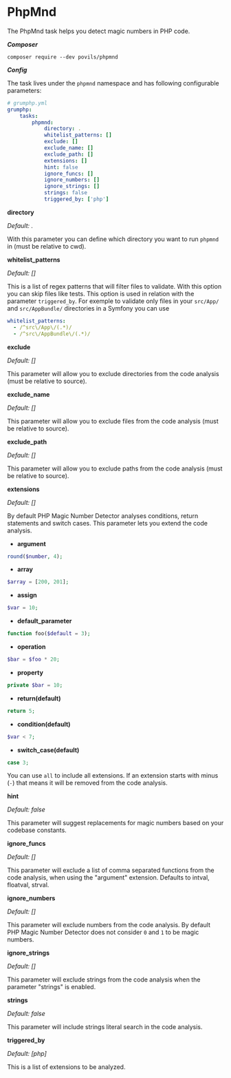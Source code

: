 # PhpMnd

The PhpMnd task helps you detect magic numbers in PHP code.

***Composer***

```
composer require --dev povils/phpmnd
```

***Config***

The task lives under the `phpmnd` namespace and has following configurable parameters:

```yaml
# grumphp.yml
grumphp:
    tasks:
        phpmnd:
            directory: .
            whitelist_patterns: []
            exclude: []
            exclude_name: []
            exclude_path: []
            extensions: []
            hint: false
            ignore_funcs: []
            ignore_numbers: []
            ignore_strings: []
            strings: false
            triggered_by: ['php']
```

**directory**

*Default: .*

With this parameter you can define which directory you want to run `phpmnd` in (must be relative to cwd).

**whitelist_patterns**

*Default: []*

This is a list of regex patterns that will filter files to validate. With this option you can skip files like tests. This option is used in relation with the parameter `triggered_by`.
For exemple to validate only files in your `src/App/` and `src/AppBundle/` directories in a Symfony you can use 
```yml
whitelist_patterns:
  - /^src\/App\/(.*)/
  - /^src\/AppBundle\/(.*)/
```

**exclude**

*Default: []*

This parameter will allow you to exclude directories from the code analysis (must be relative to source).

**exclude_name**

*Default: []*

This parameter will allow you to exclude files from the code analysis (must be relative to source).

**exclude_path**

*Default: []*

This parameter will allow you to exclude paths from the code analysis (must be relative to source).

**extensions**

*Default: []*

By default PHP Magic Number Detector analyses conditions, return statements and switch cases. This parameter lets you extend the code analysis.

* **argument**
```php
round($number, 4);
```
* **array**
```php
$array = [200, 201];
```
* **assign**
```php
$var = 10;
```
* **default_parameter**
```php
function foo($default = 3);
```
* **operation**
```php
$bar = $foo * 20;
```
* **property**
```php
private $bar = 10;
```
* **return(default)**
```php
return 5;
```
* **condition(default)**
```php
$var < 7;
```
* **switch_case(default)**
```php
case 3;
```

You can use `all` to include all extensions. If an extension starts with minus (`-`) that means it will be removed from the code analysis.

**hint**

*Default: false*

This parameter will suggest replacements for magic numbers based on your codebase constants.

**ignore_funcs**

*Default: []*

This parameter will exclude a list of comma separated functions from the code analysis, when using the "argument" extension. Defaults to intval, floatval, strval.

**ignore_numbers**

*Default: []*

This parameter will exclude numbers from the code analysis. By default PHP Magic Number Detector does not consider `0` and `1` to be magic numbers.

**ignore_strings**

*Default: []*

This parameter will exclude strings from the code analysis when the parameter "strings" is enabled.

**strings**

*Default: false*

This parameter will include strings literal search in the code analysis.

**triggered_by**

*Default: [php]*

This is a list of extensions to be analyzed.
